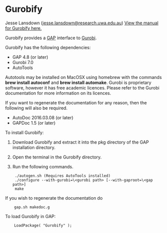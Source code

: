 # Gurobify
Jesse Lansdown (jesse.lansdown@research.uwa.edu.au)
[View the manual for Gurobify here.](http://www.jesselansdown.com/Gurobify/doc/manual.pdf)

Gurobify provides a [GAP](https://www.gap-system.org) interface to [Gurobi](http://www.gurobi.com).

Gurobify has the following dependencies:
* GAP 4.8 (or later)
* Gurobi 7.0
* AutoTools

Autotools may be installed on MacOSX using homebrew with the commands **brew install autoconf** and **brew install automake**.
Gurobi is proprietary software, however it has free academic licences. Please refer to the Gurobi documentation for more information on its licences.

If you want to regenerate the documentation for any reason, then the following will also be required.

* AutoDoc 2016.03.08 (or later)
* GAPDoc 1.5 (or later)

To install Gurobify:

1. Download Gurobify and extract it into the pkg directory of the GAP installation directory.
2. Open the terminal in the Gurobify directory.
3. Run the following commands.

		./autogen.sh (Requires AutoTools installed)
		./configure --with-gurobi=\<gurobi path> [--with-gaproot=\<gap path>]
		make

If you wish to regenerate the documentation do

		gap.sh makedoc.g

To load Gurobify in GAP:

		LoadPackage( "Gurobify" );